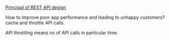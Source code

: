 
[Principal of REST API design](https://searchmicroservices.techtarget.com/essentialguide/Essential-guide-to-API-management-and-application-integration)

How to improve poor app performance and leading to unhappy customers? cache and throttle API calls.

API throttling means no of API calls in particular time.

